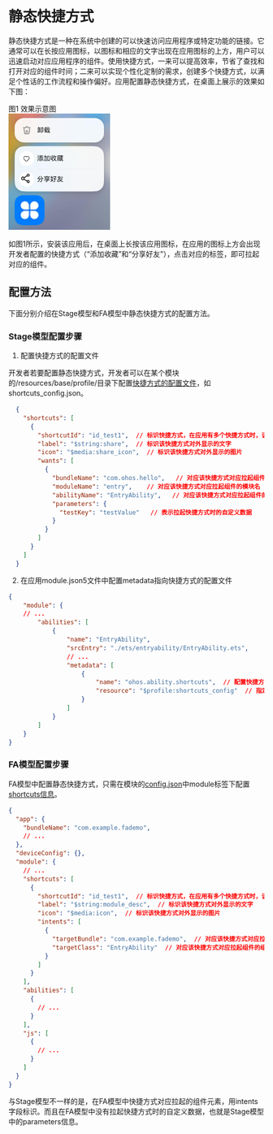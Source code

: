 # 静态快捷方式

静态快捷方式是一种在系统中创建的可以快速访问应用程序或特定功能的链接。它通常可以在长按应用图标，以图标和相应的文字出现在应用图标的上方，用户可以迅速启动对应应用程序的组件。使用快捷方式，一来可以提高效率，节省了查找和打开对应的组件时间；二来可以实现个性化定制的需求，创建多个快捷方式，以满足个性话的工作流程和操作偏好。应用配置静态快捷方式，在桌面上展示的效果如下图：

图1 效果示意图<br>
<img src="figures/shortcut_display.jpeg" width="200" />

如图1所示，安装该应用后，在桌面上长按该应用图标，在应用的图标上方会出现开发者配置的快捷方式（“添加收藏”和“分享好友”），点击对应的标签，即可拉起对应的组件。

## 配置方法

下面分别介绍在Stage模型和FA模型中静态快捷方式的配置方法。

### Stage模型配置步骤

1. 配置快捷方式的配置文件

  开发者若要配置静态快捷方式，开发者可以在某个模块的/resources/base/profile/目录下配置[快捷方式的配置文件](module-configuration-file.md#shortcuts标签)，如shortcuts_config.json。

```json
  {
    "shortcuts": [
      {
        "shortcutId": "id_test1",  // 标识快捷方式，在应用有多个快捷方式时，该字段可作为快捷方式的唯一标识符
        "label": "$string:share",  // 标识该快捷方式对外显示的文字
        "icon": "$media:share_icon",  // 标识该快捷方式对外显示的图片
        "wants": [
          {
            "bundleName": "com.ohos.hello",   // 对应该快捷方式对应拉起组件的包名
            "moduleName": "entry",    // 对应该快捷方式对应拉起组件的模块名
            "abilityName": "EntryAbility",   // 对应该快捷方式对应拉起组件的组件名
            "parameters": {
              "testKey": "testValue"   // 表示拉起快捷方式时的自定义数据
            }
          }
        ]
      }
    ]
  }
  ```

2. 在应用module.json5文件中配置metadata指向快捷方式的配置文件

```json
{
    "module": {
    // ...
        "abilities": [
            {
                "name": "EntryAbility",
                "srcEntry": "./ets/entryability/EntryAbility.ets",
                // ...
                "metadata": [
                    {
                        "name": "ohos.ability.shortcuts",  // 配置快捷方式，该值固定为ohos.ability.shortcuts
                        "resource": "$profile:shortcuts_config"  // 指定shortcuts信息的资源位置
                    }
                ]
            }
        ]
    }
}
```

### FA模型配置步骤

  FA模型中配置静态快捷方式，只需在模块的[config.json](module-structure.md)中module标签下配置[shortcuts信息](module-structure.md#shortcuts对象的内部结构)。

```json
{
  "app": {
    "bundleName": "com.example.fademo",
    // ...
  },
  "deviceConfig": {},
  "module": {
    // ...
    "shortcuts": [
      {
        "shortcutId": "id_test1",  // 标识快捷方式，在应用有多个快捷方式时，该字段可作为快捷方式的唯一标识符
        "label": "$string:module_desc",  // 标识该快捷方式对外显示的文字
        "icon": "$media:icon",  // 标识该快捷方式对外显示的图片
        "intents": [
          {
            "targetBundle": "com.example.fademo",  // 对应该快捷方式对应拉起组件的包名
            "targetClass": "EntryAbility"  // 对应该快捷方式对应拉起组件的组件名
          }
        ]
      }
    ],
    "abilities": [
      {
        // ...
      }
    ],
    "js": [
      {
        // ...
      }
    ]
  }
}
```

  与Stage模型不一样的是，在FA模型中快捷方式对应拉起的组件元素，用intents字段标识。而且在FA模型中没有拉起快捷方式时的自定义数据，也就是Stage模型中的parameters信息。